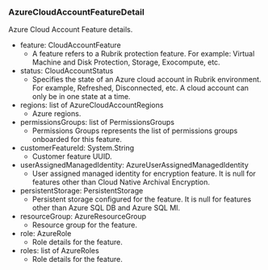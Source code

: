### AzureCloudAccountFeatureDetail
Azure Cloud Account Feature details.

- feature: CloudAccountFeature
  - A feature refers to a Rubrik protection feature. For example: Virtual Machine and Disk Protection, Storage, Exocompute, etc.
- status: CloudAccountStatus
  - Specifies the state of an Azure cloud account in Rubrik environment. For example, Refreshed, Disconnected, etc. A cloud account can only be in one state at a time.
- regions: list of AzureCloudAccountRegions
  - Azure regions.
- permissionsGroups: list of PermissionsGroups
  - Permissions Groups represents the list of permissions groups onboarded for this feature.
- customerFeatureId: System.String
  - Customer feature UUID.
- userAssignedManagedIdentity: AzureUserAssignedManagedIdentity
  - User assigned managed identity for encryption feature. It is null for features other than Cloud Native Archival Encryption.
- persistentStorage: PersistentStorage
  - Persistent storage configured for the feature. It is null for features other than Azure SQL DB and Azure SQL MI.
- resourceGroup: AzureResourceGroup
  - Resource group for the feature.
- role: AzureRole
  - Role details for the feature.
- roles: list of AzureRoles
  - Role details for the feature.
